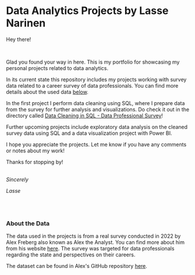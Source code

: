 # Data Analytics Projects by Lasse Narinen

Hey there!

<br/>

Glad you found your way in here. This is my portfolio for showcasing my personal projects related to data analytics.

In its current state this repository includes my projects working with survey data related to a career survey of data professionals. You can find more details about the used data [below](#dataset-info).

In the first project I perform data cleaning using SQL, where I prepare data from the survey for further analysis and visualizations. Do check it out in the directory called [Data Cleaning in SQL - Data Professional Survey](https://github.com/delissious/dps/tree/main/Data%20Cleaning%20in%20SQL%20-%20Data%20Professional%20Survey)!

Further upcoming projects include exploratory data analysis on the cleaned survey data using SQL and a data visualization project with Power BI.

I hope you appreciate the projects. Let me know if you have any comments or notes about my work!

Thanks for stopping by!
<br/>
<br/>

_Sincerely_

_Lasse_

<br/>
<br/>

<a name="dataset-info"></a>
### About the Data

The data used in the projects is from a real survey conducted in 2022 by Alex Freberg also known as Alex the Analyst. You can find more about him from his website [here](https://www.alextheanalyst.com/about). The survey was targeted for data professionals regarding the state and perspectives on their careers.

The dataset can be found in Alex's GitHub repository [here](https://github.com/AlexTheAnalyst/Power-BI/blob/main/Power%20BI%20-%20Final%20Project.xlsx).

